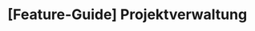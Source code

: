 # [Feature-Guide] Projektverwaltung

<!-- Erklärung zu / Anwendung von:

Projektverwaltung / Github Projekte + Dropdown | Öffnen / Aktualisieren / Neues Issue | 

-> ggf. Callback zum Basis-Ordner -->